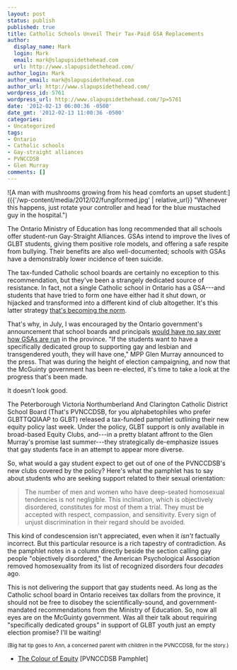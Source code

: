 ```yaml
---
layout: post
status: publish
published: true
title: Catholic Schools Unveil Their Tax-Paid GSA Replacements
author:
  display_name: Mark
  login: Mark
  email: mark@slapupsidethehead.com
  url: http://www.slapupsidethehead.com/
author_login: Mark
author_email: mark@slapupsidethehead.com
author_url: http://www.slapupsidethehead.com/
wordpress_id: 5761
wordpress_url: http://www.slapupsidethehead.com/?p=5761
date: '2012-02-13 06:00:36 -0500'
date_gmt: '2012-02-13 11:00:36 -0500'
categories:
- Uncategorized
tags:
- Ontario
- Catholic schools
- Gay-straight alliances
- PVNCCDSB
- Glen Murray
comments: []
---
```

![A man with mushrooms growing from his head comforts an upset student:]({{'/wp-content/media/2012/02/fungiformed.jpg' | relative_url}} "Whenever this happens, just rotate your controller and head for the blue mustached guy in the hospital.")

The Ontario Ministry of Education has long recommended that all schools offer student-run Gay-Straight Alliances. GSAs intend to improve the lives of GLBT students, giving them positive role models, and offering a safe respite from bullying. Their benefits are also well-documented; schools with GSAs have a demonstrably lower incidence of teen suicide.

The tax-funded Catholic school boards are certainly no exception to this recommendation, but they've been a strangely dedicated source of resistance. In fact, not a single Catholic school in Ontario has a GSA---and students that have tried to form one have either had it shut down, or hijacked and transformed into a different kind of club altogether. It's this latter strategy [that's becoming the norm](http://www.slapupsidethehead.com/2011/02/halton-school-board-re-bans-gay-straight-alliances/ "A notable demonstration").

That's why, in July, I was encouraged by the Ontario government's announcement that school boards and principals [would have no say over how GSAs are run](http://www.slapupsidethehead.com/2011/07/ontario-catholic-schools-to-get-glbt-support-groups/ "My congratulalien was premature...") in the province. "If the students want to have a specifically dedicated group to supporting gay and lesbian and transgendered youth, they will have one," MPP Glen Murray announced to the press. That was during the height of election campaigning, and now that the McGuinty government has been re-elected, it's time to take a look at the progress that's been made.

It doesn't look good.

The Peterborough Victoria Northumberland And Clarington Catholic District School Board (That's PVNCCDSB, for you alphabetophiles who prefer GLBTTQQIAAP to GLBT) released a tax-funded pamphlet outlining their new equity policy last week. Under the policy, GLBT support is only available in broad-based Equity Clubs, and---in a pretty blatant affront to the Glen Murray's promise last summer---they strategically de-emphasize issues that gay students face in an attempt to appear more diverse.

So, what would a gay student expect to get out of one of the PVNCCDSB's new clubs covered by the policy? Here's what the pamphlet has to say about students who are seeking support related to their sexual orientation:

> The number of men and women who have deep-seated homosexual tendencies is not negligible. This inclination, which is objectively disordered, constitutes for most of them a trial. They must be accepted with respect, compassion, and sensitivity. Every sign of unjust discrimination in their regard should be avoided.

This kind of condescension isn't appreciated, even when it _isn't_ factually incorrect. But this particular resource is a rich tapestry of contradiction. As the pamphlet notes in a column directly beside the section calling gay people "objectively disordered," the American Psychological Association removed homosexuality from its list of recognized disorders four _decades_ ago.

This is not delivering the support that gay students need. As long as the Catholic school board in Ontario receives tax dollars from the province, it should not be free to disobey the scientifically-sound, and government-mandated recommendations from the Ministry of Education. So, now all eyes are on the McGuinty government. Was all their talk about requiring "specifically dedicated groups" in support of GLBT youth just an empty election promise? I'll be waiting!

<small>(Big hat tip goes to Ann, a concerned parent with children in the PVNCCDSB, for the story.)</small>

- [The Colour of Equity](http://www.pvnccdsb.on.ca/uploads/56/Doc_634618291369158837.pdf) [PVNCCDSB Pamphlet]
